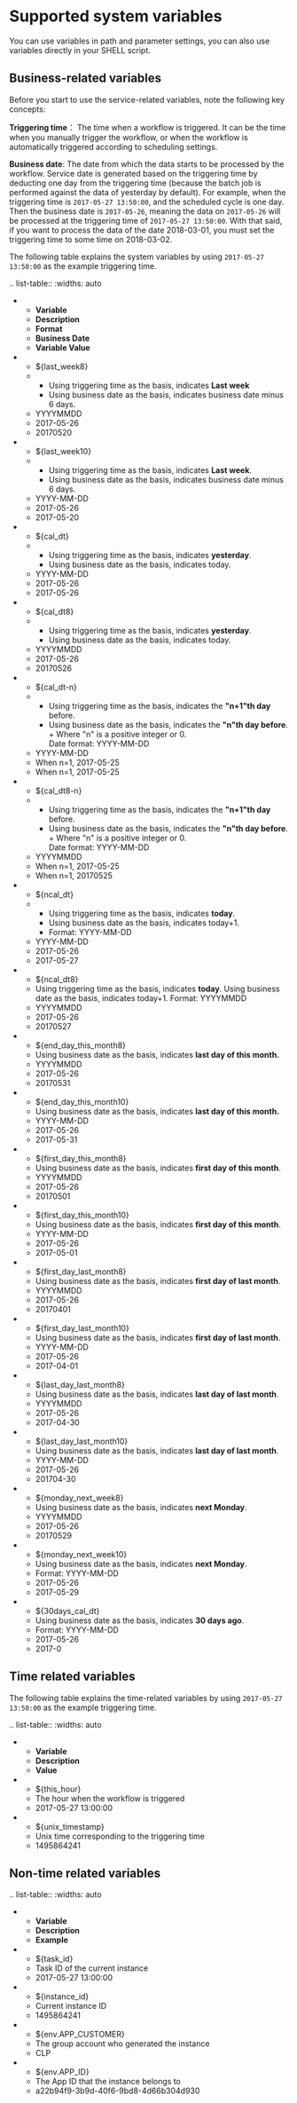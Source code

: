 # Supported system variables

You can use variables in path and parameter settings, you can also use variables directly in your SHELL script.


## Business-related variables

Before you start to use the service-related variables, note the following key concepts:

**Triggering time**： The time when a workflow is triggered. It can be the time when you manually trigger the workflow, or when the workflow is automatically triggered according to scheduling settings.

**Business date**: The date from which the data starts to be  processed by the workflow. Service date is generated based on the triggering time by deducting one day from the triggering time (because the batch job is performed against the data of yesterday by default). For example, when the triggering time is `2017-05-27 13:50:00`, and the scheduled cycle is one day. Then the business date is `2017-05-26`, meaning the data on `2017-05-26` will be processed at the triggering time of `2017-05-27 13:50:00`. With that said, if you want to process the data of the date 2018-03-01, you must set the triggering time to some time on 2018-03-02.

The following table explains the system variables by using `2017-05-27 13:50:00` as the example triggering time.

.. list-table::
   :widths: auto

   * - **Variable**
     - **Description**
     - **Format**
     - **Business Date**
     - **Variable Value**
   * - ${last_week8}
     - + Using triggering time as the basis, indicates **Last week**
       + Using business date as the basis, indicates business date minus 6 days.
     - YYYYMMDD
     - 2017-05-26
     - 20170520
   * - ${last_week10}
     - + Using triggering time as the basis, indicates **Last week**.
       + Using business date as the basis, indicates business date minus 6 days.
     - YYYY-MM-DD
     - 2017-05-26
     - 2017-05-20
   * - ${cal_dt}
     - - Using triggering time as the basis, indicates **yesterday**.
       + Using business date as the basis, indicates today.
     - YYYY-MM-DD
     - 2017-05-26
     - 2017-05-26
   * - ${cal_dt8}
     - + Using triggering time as the basis, indicates **yesterday**.
       + Using business date as the basis, indicates today.
     - YYYYMMDD
     - 2017-05-26
     - 20170526
   * - ${cal_dt-n}
     - + Using triggering time as the basis, indicates the **"n+1"th day** before.
       + Using business date as the basis, indicates the **"n"th day before**. + Where "n" is a positive integer or 0.<br/>Date format: YYYY-MM-DD
     - YYYY-MM-DD
     - When n=1, 2017-05-25
     - When n=1, 2017-05-25
   * - ${cal_dt8-n}
     - + Using triggering time as the basis, indicates the **"n+1"th day** before.
       + Using business date as the basis, indicates the **"n"th day before**. + Where "n" is a positive integer or 0.<br/>Date format: YYYY-MM-DD
     - YYYYMMDD
     - When n=1, 2017-05-25
     - When n=1, 20170525
   * - ${ncal_dt}
     - + Using triggering time as the basis, indicates **today**.
       + Using business date as the basis, indicates today+1.
       + Format: YYYY-MM-DD
     - YYYY-MM-DD
     - 2017-05-26
     - 2017-05-27
   * - ${ncal_dt8}
     - Using triggering time as the basis, indicates **today**.
       Using business date as the basis, indicates today+1.
       Format: YYYYMMDD
     - YYYYMMDD
     - 2017-05-26
     - 20170527
   * - ${end_day_this_month8}
     - Using business date as the basis, indicates **last day of this month.**
     - YYYYMMDD
     - 2017-05-26
     - 20170531
   * - ${end_day_this_month10}
     - Using business   date as the basis, indicates **last day of this month.**
     - YYYY-MM-DD
     - 2017-05-26
     - 2017-05-31
   * - ${first_day_this_month8}
     - Using business date as the basis, indicates **first day of this month**.
     - YYYYMMDD
     - 2017-05-26
     - 20170501
   * - ${first_day_this_month10}
     - Using business date as the basis, indicates **first day of this month**.
     - YYYY-MM-DD
     - 2017-05-26
     - 2017-05-01
   * - ${first_day_last_month8}
     - Using business date as the basis, indicates **first day of last month**.
     - YYYYMMDD
     - 2017-05-26
     - 20170401
   * - ${first_day_last_month10}
     - Using business date as the basis, indicates **first day of last month**.
     - YYYY-MM-DD
     - 2017-05-26
     - 2017-04-01
   * - ${last_day_last_month8}
     - Using business date as the basis, indicates **last day of last month**.
     - YYYYMMDD
     - 2017-05-26
     - 2017-04-30
   * - ${last_day_last_month10}
     - Using business date as the basis, indicates **last day of last month**.
     - YYYY-MM-DD
     - 2017-05-26
     - 201704-30
   * - ${monday_next_week8}
     - Using business date as the basis, indicates **next Monday**.
     - YYYYMMDD
     - 2017-05-26
     - 20170529
   * - ${monday_next_week10}
     - Using business   date as the basis, indicates **next Monday**.
     - Format: YYYY-MM-DD
     - 2017-05-26
     - 2017-05-29
   * - ${30days_cal_dt}
     - Using business date as the basis, indicates **30 days ago**.
     - Format: YYYY-MM-DD
     - 2017-05-26
     - 2017-0


## Time related variables

The following table explains the time-related variables by using `2017-05-27 13:50:00` as the example triggering time.

.. list-table::
   :widths: auto

   * - **Variable**
     - **Description**
     - **Value**
   * - ${this_hour}
     - The hour when the workflow is triggered
     - 2017-05-27 13:00:00
   * - ${unix_timestamp}
     - Unix time corresponding to the triggering   time
     - 1495864241

## Non-time related variables

.. list-table::
   :widths: auto

   * - **Variable**
     - **Description**
     - **Example**
   * - ${task_id}
     - Task ID of the current instance
     - 2017-05-27 13:00:00
   * - ${instance_id}
     - Current instance ID
     - 1495864241
   * - ${env.APP_CUSTOMER}
     - The group account who generated the   instance
     - CLP
   * - ${env.APP_ID}
     - The App ID that the instance belongs to
     - a22b94f9-3b9d-40f6-9bd8-4d66b304d930

<!--end-->
